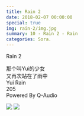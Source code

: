 ```yaml
---
title: Rain 2
date: 2018-02-07 00:00:00
special: true
img: rain-2/img.jpg
summary: 10 - Rain 2 - Rain
categories: Sora.
---
```


Rain 2

那个叫Yui的少女  
又再次站在了雨中  
Yui Rain  
205  
Powered By Q-Audio

![](img.jpg)
![](cover.jpg)
